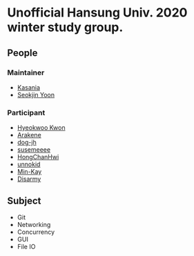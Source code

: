 # Unofficial Hansung Univ. 2020 winter study group.

## People
### Maintainer
* [Kasania](https://github.com/Kasania)
* [Seokjin Yoon](https://github.com/sjy5386)

### Participant
* [Hyeokwoo Kwon](https://github.com/pllapallpal)
* [Arakene](https://github.com/kbh97102)
* [dog-jh](https://github.com/dog-jh)
* [susemeeee](https://github.com/susemeeee)
* [HongChanHwi](https://github.com/Cwhist)
* [unnokid](https://github.com/unnokid)
* [Min-Kay](https://github.com/Min-Kay)
* [Disarmy](https://github.com/Disarmy)

## Subject
* Git
* Networking
* Concurrency
* GUI
* File IO
